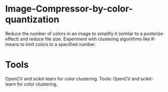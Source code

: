 # Image-Compressor-by-color-quantization
Reduce the number of colors in an image to simplify it (similar to a posterize effect) and reduce file size. Experiment with clustering algorithms like K-means to limit colors to a specified number.  

# Tools
OpenCV and scikit-learn for color clustering.    Tools: OpenCV and scikit-learn for color clustering.
